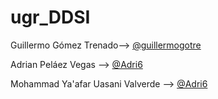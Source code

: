 # ugr_DDSI

Guillermo Gómez Trenado--> [@guillermogotre](https://github.com/guillermogotre)

Adrian Peláez Vegas --> [@Adri6](https://github.com/Adri6)

Mohammad Ya'afar Uasani Valverde --> [@Adri6](https://github.com/TaiKamilla)
